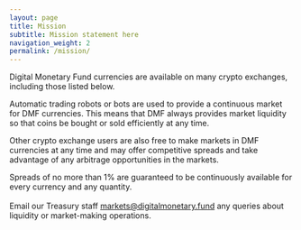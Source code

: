 ```yaml
---
layout: page
title: Mission
subtitle: Mission statement here
navigation_weight: 2
permalink: /mission/
---
```

                 
Digital Monetary Fund currencies are available on many crypto exchanges, including those listed below.

Automatic trading robots or bots are used to provide a continuous market for DMF currencies. This means that DMF always provides market liquidity so that coins be bought or sold efficiently at any time.

Other crypto exchange users are also free to make markets in DMF currencies at any time and may offer competitive spreads and take advantage of any arbitrage opportunities in the markets.

Spreads of no more than 1% are guaranteed to be continuously available for every currency and any quantity.<br /><br />
Email our Treasury staff <a href="mailto: markets@digitalmonetary.fund">markets@digitalmonetary.fund</a> any queries about liquidity or market-making operations.
